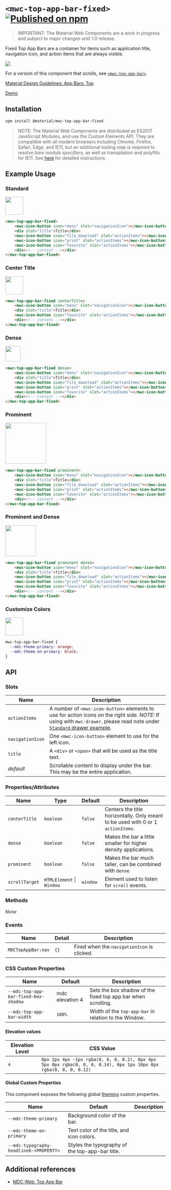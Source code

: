 # `<mwc-top-app-bar-fixed>` [![Published on npm](https://img.shields.io/npm/v/@material/mwc-top-app-bar-fixed.svg)](https://www.npmjs.com/package/@material/mwc-top-app-bar-fixed)

> IMPORTANT: The Material Web Components are a work in progress and subject to
> major changes until 1.0 release.

Fixed Top App Bars are a container for items such as application title, navigation icon, and action items that are always visible.

![](https://raw.githubusercontent.com/material-components/material-components-web-components/b1c1ab5230f56f6bce405387b9c75cc7111cacc2/packages/top-app-bar-fixed/images/fixed.gif)

For a version of this component that scrolls, see [`<mwc-top-app-bar>`](https://github.com/material-components/material-web/tree/master/packages/top-app-bar)

[Material Design Guidelines: App Bars: Top](https://material.io/design/components/app-bars-top.html)

[Demo](https://material-components.github.io/material-web/demos/top-app-bar-fixed/)

## Installation

```sh
npm install @material/mwc-top-app-bar-fixed
```

> NOTE: The Material Web Components are distributed as ES2017 JavaScript
> Modules, and use the Custom Elements API. They are compatible with all modern
> browsers including Chrome, Firefox, Safari, Edge, and IE11, but an additional
> tooling step is required to resolve *bare module specifiers*, as well as
> transpilation and polyfills for IE11. See
> [here](https://github.com/material-components/material-components-web-components#quick-start)
> for detailed instructions.

## Example Usage

### Standard

<img src="https://raw.githubusercontent.com/material-components/material-components-web-components/b1c1ab5230f56f6bce405387b9c75cc7111cacc2/packages/top-app-bar-fixed/images/standard.png" height="56px">

```html
<mwc-top-app-bar-fixed>
    <mwc-icon-button icon="menu" slot="navigationIcon"></mwc-icon-button>
    <div slot="title">Title</div>
    <mwc-icon-button icon="file_download" slot="actionItems"></mwc-icon-button>
    <mwc-icon-button icon="print" slot="actionItems"></mwc-icon-button>
    <mwc-icon-button icon="favorite" slot="actionItems"></mwc-icon-button>
    <div><!-- content --></div>
</mwc-top-app-bar-fixed>
```

### Center Title

<img src="https://raw.githubusercontent.com/material-components/material-components-web-components/b1c1ab5230f56f6bce405387b9c75cc7111cacc2/packages/top-app-bar-fixed/images/center_title.png" height="56px">

```html
<mwc-top-app-bar-fixed centerTitle>
    <mwc-icon-button icon="menu" slot="navigationIcon"></mwc-icon-button>
    <div slot="title">Title</div>
    <mwc-icon-button icon="favorite" slot="actionItems"></mwc-icon-button>
    <div><!-- content --></div>
</mwc-top-app-bar-fixed>
```

### Dense

<img src="https://raw.githubusercontent.com/material-components/material-components-web-components/b1c1ab5230f56f6bce405387b9c75cc7111cacc2/packages/top-app-bar-fixed/images/dense.png" height="48px">

```html
<mwc-top-app-bar-fixed dense>
    <mwc-icon-button icon="menu" slot="navigationIcon"></mwc-icon-button>
    <div slot="title">Title</div>
    <mwc-icon-button icon="file_download" slot="actionItems"></mwc-icon-button>
    <mwc-icon-button icon="print" slot="actionItems"></mwc-icon-button>
    <mwc-icon-button icon="favorite" slot="actionItems"></mwc-icon-button>
    <div><!-- content --></div>
</mwc-top-app-bar-fixed>
```

### Prominent

<img src="https://raw.githubusercontent.com/material-components/material-components-web-components/b1c1ab5230f56f6bce405387b9c75cc7111cacc2/packages/top-app-bar-fixed/images/prominent.png" height="128px">

```html
<mwc-top-app-bar-fixed prominent>
    <mwc-icon-button icon="menu" slot="navigationIcon"></mwc-icon-button>
    <div slot="title">Title</div>
    <mwc-icon-button icon="file_download" slot="actionItems"></mwc-icon-button>
    <mwc-icon-button icon="print" slot="actionItems"></mwc-icon-button>
    <mwc-icon-button icon="favorite" slot="actionItems"></mwc-icon-button>
    <div><!-- content --></div>
</mwc-top-app-bar-fixed>
```

### Prominent and Dense

<img src="https://raw.githubusercontent.com/material-components/material-components-web-components/b1c1ab5230f56f6bce405387b9c75cc7111cacc2/packages/top-app-bar-fixed/images/prominent_and_dense.png" height="96px">

```html
<mwc-top-app-bar-fixed prominent dense>
    <mwc-icon-button icon="menu" slot="navigationIcon"></mwc-icon-button>
    <div slot="title">Title</div>
    <mwc-icon-button icon="file_download" slot="actionItems"></mwc-icon-button>
    <mwc-icon-button icon="print" slot="actionItems"></mwc-icon-button>
    <mwc-icon-button icon="favorite" slot="actionItems"></mwc-icon-button>
    <div><!-- content --></div>
</mwc-top-app-bar-fixed>
```

### Customize Colors

<img src="https://raw.githubusercontent.com/material-components/material-components-web-components/b1c1ab5230f56f6bce405387b9c75cc7111cacc2/packages/top-app-bar-fixed/images/custom_colors.png" height="56px">

```css
mwc-top-app-bar-fixed {
  --mdc-theme-primary: orange;
  --mdc-theme-on-primary: black;
}
```

## API

### Slots
| Name | Description
| ---- | -----------
| `actionItems` | A number of `<mwc-icon-button>` elements to use for action icons on the right side. _NOTE:_ If using with `mwc-drawer`, please read note under [`Standard` drawer example](https://github.com/material-components/material-web/tree/master/packages/top-app-bar).
| `navigationIcon` | One `<mwc-icon-button>` element to use for the left icon.
| `title` | A `<div>` or `<span>` that will be used as the title text.
| _default_ | Scrollable content to display under the bar. This may be the entire application.

### Properties/Attributes
| Name | Type | Default | Description
| ---- | ---- | ------- | -----------
| `centerTitle` | `boolean` | `false` | Centers the title horizontally. Only meant to be used with 0 or 1 `actionItems`.
| `dense` | `boolean` | `false` | Makes the bar a little smaller for higher density applications.
| `prominent` | `boolean` | `false` | Makes the bar much taller, can be combined with `dense`.
| `scrollTarget` | `HTMLElement` \| `Window` | `window` | Element used to listen for `scroll` events.

### Methods
*None*

### Events

| Name | Detail | Description
| ---- | ------ | -----------
| `MDCTopAppBar:nav` | `{}` | Fired when the `navigationIcon` is clicked.

### CSS Custom Properties

| Name | Default | Description
| ------------------------------------ | --------------- | ---
| `--mdc-top-app-bar-fixed-box-shadow` | mdc elevation 4 | Sets the box shadow of the fixed top app bar when scrolling.
| `--mdc-top-app-bar-width`            | `100%`          | Width of the `top-app-bar` in relation to the Window.

#### Elevation values

| Elevation Level | CSS Value
| --- | ---
| `4` | `0px 2px 4px -1px rgba(0, 0, 0, 0.2), 0px 4px 5px 0px rgba(0, 0, 0, 0.14), 0px 1px 10px 0px rgba(0, 0, 0, 0.12)`

#### Global Custom Properties

This component exposes the following global [theming](https://github.com/material-components/material-components-web-components/blob/master/docs/theming.md)
custom properties.

| Name | Default | Description
| ---- | ------- | -----------
| `--mdc-theme-primary` | Background color of the bar.
| `--mdc-theme-on-primary` | Text color of the title, and icon colors.
| `--mdc-typography-headline6-<PROPERTY>` | Styles the typography of the top-app-bar title.

## Additional references

- [MDC Web: Top App Bar](https://material.io/develop/web/components/top-app-bar/)
